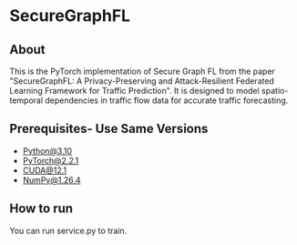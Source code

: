 # SecureGraphFL

## About

This is the PyTorch implementation of Secure Graph FL from the paper "SecureGraphFL: A Privacy-Preserving and Attack-Resilient Federated Learning Framework for Traffic Prediction". It is designed to model spatio-temporal dependencies in traffic flow data for accurate traffic forecasting.

## Prerequisites- Use Same Versions

- [Python@3.10](https://www.python.org/downloads/)
- [PyTorch@2.2.1](https://pytorch.org/get-started/locally/)
- [CUDA@12.1](https://developer.nvidia.com/cuda-downloads)
- [NumPy@1.26.4](https://numpy.org/install/)

## How to run
You can run service.py to train.
